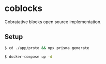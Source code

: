 # coblocks

Cobratative blocks open source implementation.

## Setup

```sh
$ cd ./app/proto && npx prisma generate

$ docker-compose up -d
```
